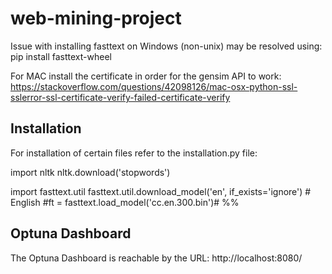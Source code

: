# web-mining-project

Issue with installing fasttext on Windows (non-unix) may be resolved using: 
pip install fasttext-wheel

For MAC install the certificate in order for the gensim API to work: 
https://stackoverflow.com/questions/42098126/mac-osx-python-ssl-sslerror-ssl-certificate-verify-failed-certificate-verify

## Installation

For installation of certain files refer to the installation.py file: 


import nltk
nltk.download('stopwords')


import fasttext.util
fasttext.util.download_model('en', if_exists='ignore')  # English
#ft = fasttext.load_model('cc.en.300.bin')# %%

## Optuna Dashboard
The Optuna Dashboard is reachable by the URL: 
 http://localhost:8080/
